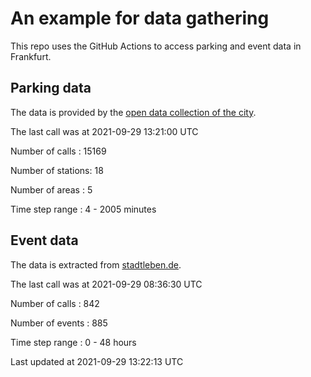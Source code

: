 # An example for data gathering

This repo uses the GitHub Actions to access parking and event data in Frankfurt.

## Parking data
The data is provided by the [open data collection of the city](https://www.offenedaten.frankfurt.de/).

The last call was at 2021-09-29 13:21:00 UTC

Number of calls   : 15169

Number of stations:    18

Number of areas   :     5

Time step range   :     4 -  2005 minutes


## Event data
The data is extracted from [stadtleben.de](https://stadtleben.de/frankfurt/).

The last call was at 2021-09-29 08:36:30 UTC

Number of calls   : 842

Number of events  : 885

Time step range   :   0 -  48 hours


Last updated at 2021-09-29 13:22:13 UTC
